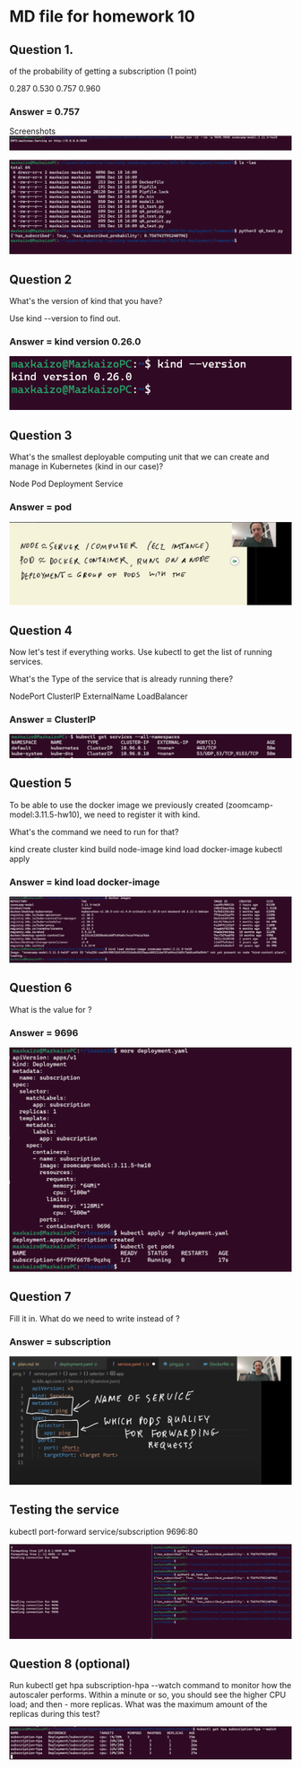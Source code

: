 # MD file for homework 10

## Question 1. 

<value> of the probability of getting a subscription (1 point)


0.287
0.530
0.757
0.960

### Answer = 0.757

Screenshots
![docker_run](image.png)

![pred_response](image-1.png)

## Question 2 

What's the version of kind that you have?

Use kind --version to find out.

### Answer = kind version 0.26.0

![kind_ver](image-2.png)

## Question 3
What's the smallest deployable computing unit that we can create and manage in Kubernetes (kind in our case)?

Node
Pod
Deployment
Service

### Answer = pod

![pod](image-3.png)

## Question 4
Now let's test if everything works. Use kubectl to get the list of running services.

What's the Type of the service that is already running there?

NodePort
ClusterIP
ExternalName
LoadBalancer

### Answer = ClusterIP

![servicetype](image-4.png)

## Question 5

To be able to use the docker image we previously created (zoomcamp-model:3.11.5-hw10), we need to register it with kind.

What's the command we need to run for that?

kind create cluster
kind build node-image
kind load docker-image
kubectl apply

### Answer = kind load docker-image

![load_img](image-5.png)

## Question 6 

What is the value for <Port>?

### Answer = 9696

![deployment](image-6.png)

## Question 7

Fill it in. What do we need to write instead of <???>?

### Answer = subscription

![pod_name](image-7.png)


## Testing the service

kubectl port-forward service/subscription 9696:80

![test](image-8.png)



## Question 8 (optional)


Run kubectl get hpa subscription-hpa --watch command to monitor how the autoscaler performs. Within a minute or so, you should see the higher CPU load; and then - more replicas. What was the maximum amount of the replicas during this test?

![alt text](image-9.png)




